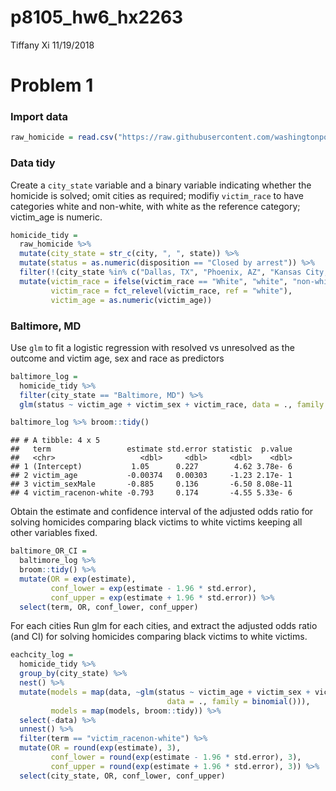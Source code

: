 p8105\_hw6\_hx2263
================
Tiffany Xi
11/19/2018

Problem 1
=========

### Import data

``` r
raw_homicide = read.csv("https://raw.githubusercontent.com/washingtonpost/data-homicides/master/homicide-data.csv")
```

### Data tidy

Create a `city_state` variable and a binary variable indicating whether the homicide is solved; omit cities as required; modifiy `victim_race` to have categories white and non-white, with white as the reference category; victim\_age is numeric.

``` r
homicide_tidy = 
  raw_homicide %>% 
  mutate(city_state = str_c(city, ", ", state)) %>% 
  mutate(status = as.numeric(disposition == "Closed by arrest")) %>% 
  filter(!(city_state %in% c("Dallas, TX", "Phoenix, AZ", "Kansas City, MO", "Tulsa, AL"))) %>%
  mutate(victim_race = ifelse(victim_race == "White", "white", "non-white"),
         victim_race = fct_relevel(victim_race, ref = "white"),
         victim_age = as.numeric(victim_age))
```

### Baltimore, MD

Use `glm` to fit a logistic regression with resolved vs unresolved as the outcome and victim age, sex and race as predictors

``` r
baltimore_log = 
  homicide_tidy %>% 
  filter(city_state == "Baltimore, MD") %>% 
  glm(status ~ victim_age + victim_sex + victim_race, data = ., family = binomial())

baltimore_log %>% broom::tidy()
```

    ## # A tibble: 4 x 5
    ##   term                 estimate std.error statistic  p.value
    ##   <chr>                   <dbl>     <dbl>     <dbl>    <dbl>
    ## 1 (Intercept)           1.05      0.227        4.62 3.78e- 6
    ## 2 victim_age           -0.00374   0.00303     -1.23 2.17e- 1
    ## 3 victim_sexMale       -0.885     0.136       -6.50 8.08e-11
    ## 4 victim_racenon-white -0.793     0.174       -4.55 5.33e- 6

Obtain the estimate and confidence interval of the adjusted odds ratio for solving homicides comparing black victims to white victims keeping all other variables fixed.

``` r
baltimore_OR_CI = 
  baltimore_log %>% 
  broom::tidy() %>% 
  mutate(OR = exp(estimate),
         conf_lower = exp(estimate - 1.96 * std.error),
         conf_upper = exp(estimate + 1.96 * std.error)) %>% 
  select(term, OR, conf_lower, conf_upper)
```

For each cities Run glm for each cities, and extract the adjusted odds ratio (and CI) for solving homicides comparing black victims to white victims.

``` r
eachcity_log = 
  homicide_tidy %>% 
  group_by(city_state) %>% 
  nest() %>% 
  mutate(models = map(data, ~glm(status ~ victim_age + victim_sex + victim_race,
                                   data = ., family = binomial())),
         models = map(models, broom::tidy)) %>% 
  select(-data) %>% 
  unnest() %>% 
  filter(term == "victim_racenon-white") %>% 
  mutate(OR = round(exp(estimate), 3),
         conf_lower = round(exp(estimate - 1.96 * std.error), 3),
         conf_upper = round(exp(estimate + 1.96 * std.error), 3)) %>% 
  select(city_state, OR, conf_lower, conf_upper)
```
